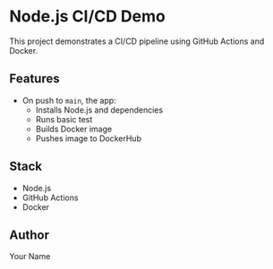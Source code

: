 # Node.js CI/CD Demo

This project demonstrates a CI/CD pipeline using GitHub Actions and Docker.

## Features
- On push to `main`, the app:
  - Installs Node.js and dependencies
  - Runs basic test
  - Builds Docker image
  - Pushes image to DockerHub

## Stack
- Node.js
- GitHub Actions
- Docker

## Author
Your Name
